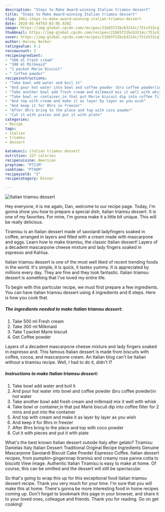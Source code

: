 ```yaml
---
description: "Steps to Make Award-winning Italian triamsu dessert"
title: "Steps to Make Award-winning Italian triamsu dessert"
slug: 1661-steps-to-make-award-winning-italian-triamsu-dessert
date: 2020-05-04T03:03:05.838Z
image: https://img-global.cpcdn.com/recipes/21b65f21bcb3214c/751x532cq70/italian-triamsu-dessert-recipe-main-photo.jpg
thumbnail: https://img-global.cpcdn.com/recipes/21b65f21bcb3214c/751x532cq70/italian-triamsu-dessert-recipe-main-photo.jpg
cover: https://img-global.cpcdn.com/recipes/21b65f21bcb3214c/751x532cq70/italian-triamsu-dessert-recipe-main-photo.jpg
author: Harvey Barker
ratingvalue: 4.1
reviewcount: 3
recipeingredient:
- "500 ml Fresh cream"
- "300 ml Milkmaid"
- "1 packet Marie biscuit"
- " Coffee powder"
recipeinstructions:
- "Take bowl add water and boil it"
- "And pour hot water into bowl and coffee powder (bru coffee powder)in hot water"
- "Take another bowl add fresh cream and milkmaid mix it well with whisk"
- "Take bowl or container,in that put Marie biscuit dip into coffee filter for 2 mins and put into the container"
- "And top with cream and make it as layer by layer as you wish"
- "And keep it for 8hrs in freezer"
- "After 8hrs bring to the place and top with coco powder"
- "Cut it with pieces and put it with plate"
categories:
- Recipe
tags:
- italian
- triamsu
- dessert

katakunci: italian triamsu dessert 
nutrition: 227 calories
recipecuisine: American
preptime: "PT21M"
cooktime: "PT46M"
recipeyield: "3"
recipecategory: Dinner

---
```



![Italian triamsu dessert](https://img-global.cpcdn.com/recipes/21b65f21bcb3214c/751x532cq70/italian-triamsu-dessert-recipe-main-photo.jpg)

Hey everyone, it is me again, Dan, welcome to our recipe page. Today, I'm gonna show you how to prepare a special dish, italian triamsu dessert. It is one of my favorites. For mine, I'm gonna make it a little bit unique. This will be really delicious.

Tiramisu is an Italian dessert made of savoiardi ladyfingers soaked in coffee, arranged in layers and filled with a cream made with mascarpone and eggs. Learn how to make tiramisu, the classic Italian dessert! Layers of a decadent mascarpone cheese mixture and lady fingers soaked in espresso and Kahlua.

Italian triamsu dessert is one of the most well liked of recent trending foods in the world. It's simple, it is quick, it tastes yummy. It is appreciated by millions every day. They are fine and they look fantastic. Italian triamsu dessert is something that I've loved my entire life.


To begin with this particular recipe, we must first prepare a few ingredients. You can have italian triamsu dessert using 4 ingredients and 8 steps. Here is how you cook that.

<!--inarticleads1-->

##### The ingredients needed to make Italian triamsu dessert:

1. Take 500 ml Fresh cream
1. Take 300 ml Milkmaid
1. Take 1 packet Marie biscuit
1. Get  Coffee powder


Layers of a decadent mascarpone cheese mixture and lady fingers soaked in espresso and. This famous Italian dessert is made from biscuits with coffee, cocoa, and mascarpone cream. An Italian blog can&#39;t be Italian without a tiramisu recipe. Well, I had to do it, didn&#39;t I? 

<!--inarticleads2-->

##### Instructions to make Italian triamsu dessert:

1. Take bowl add water and boil it
1. And pour hot water into bowl and coffee powder (bru coffee powder)in hot water
1. Take another bowl add fresh cream and milkmaid mix it well with whisk
1. Take bowl or container,in that put Marie biscuit dip into coffee filter for 2 mins and put into the container
1. And top with cream and make it as layer by layer as you wish
1. And keep it for 8hrs in freezer
1. After 8hrs bring to the place and top with coco powder
1. Cut it with pieces and put it with plate


What&#39;s the best known Italian dessert outside Italy after gelato? Tiramisu Danielas Italy Italian Dessert Traditional Original Recipe Ingredients Genuine Mascarpone Savoiardi Biscuit Cake Powder Espresso Coffee. Italian dessert recipes, from pumpkin-gingersnap tiramisù and creamy rose panna cotta to biscotti View image. Authentic Italian Tiramisu is easy to make at home. Of course, this can be omitted and the dessert will still be spectacular. 

So that's going to wrap this up for this exceptional food italian triamsu dessert recipe. Thank you very much for your time. I'm sure that you will make this at home. There's gonna be more interesting food in home recipes coming up. Don't forget to bookmark this page in your browser, and share it to your loved ones, colleague and friends. Thank you for reading. Go on get cooking!
